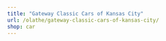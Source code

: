 ```yaml
---
title: "Gateway Classic Cars of Kansas City"
url: /olathe/gateway-classic-cars-of-kansas-city/
shop: car
---
```

